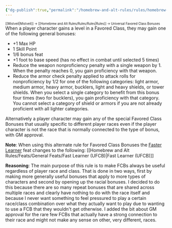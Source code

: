 ```yaml
---
{"dg-publish":true,"permalink":"/homebrew-and-alt-rules/rules/homebrew-alt-rules/universal-favored-class-bonuses/"}
---
```


<sup><sup>[[Mistveil\|Mistveil]] → [[Homebrew and Alt Rules/Rules/Rules\|Rules]] → Universal Favored Class Bonuses</sup></sup> 
When a player character gains a level in a Favored Class, they may gain one of the following general bonuses:

- +1 Max HP
- 1 Skill Point
- 1/6 bonus feat
- +1 foot to base speed (has no effect in combat until selected 5 times)
- Reduce the weapon nonproficiency penalty with a single weapon by 1. When the penalty reaches 0, you gain proficiency with that weapon.
- Reduce the armor check penalty applied to attack rolls for nonproficiency by 1/2 for one of the following categories: light armor, medium armor, heavy armor, bucklers, light and heavy shields, or tower shields. When you select a single category to benefit from this bonus four times (two for bucklers), you gain proficiency with that category. You cannot select a category of shield or armors if you are not already proficient with all lighter categories.

Alternatively a player character may gain any of the special Favored Class Bonuses that usually specific to different player races even if the player character is not the race that is normally connected to the type of bonus, with GM approval.

**Note**: When using this alternate rule for Favored Class Bonuses the [Faster Learner](https://www.d20pfsrd.com/feats/racial-feats/fast-learner-human/) feat changes to the following: [[Homebrew and Alt Rules/Feats/General Feats/Fast Learner (UFCB)\|Fast Learner (UFCB)]]

**Reasoning**: The main purpose of this rule is to make FCBs always be useful regardless of player race and class. That is done in two ways, first by making more generally useful bonuses that apply to more types of characters and second by opening up the racial bonuses. I decided to do this because there are so many repeat bonuses that are shared across multiple races and clearly have nothing to do with the race itself and because I never want something to feel pressured to play a certain race/class combination over what they actually want to play due to wanting to use a FCB that they wouldn't get otherwise. I added the bit about GM approval for the rare few FCBs that actually have a strong connection to their race and might not make any sense on other, very different, races.  